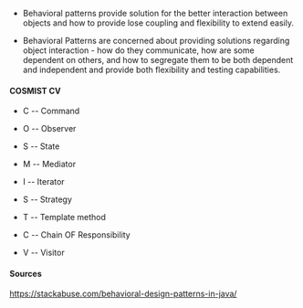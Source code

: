 - Behavioral patterns provide solution for the better interaction between objects and how to provide lose coupling and flexibility to extend easily.

- Behavioral Patterns are concerned about providing solutions regarding object interaction - how do they communicate, how are some dependent on others, and how to segregate them to be both dependent and independent and provide both flexibility and testing capabilities.

#### COSMIST CV
- C -- Command 
- O -- Observer 
- S -- State
- M -- Mediator
- I -- Iterator
- S -- Strategy
- T -- Template method

- C -- Chain OF Responsibility
- V -- Visitor

#### Sources

https://stackabuse.com/behavioral-design-patterns-in-java/
